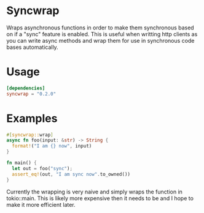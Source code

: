 # Syncwrap

Wraps asynchronous functions in order to make them synchronous based on if a
"sync" feature is enabled. This is useful when writting http clients as you
can write async methods and wrap them for use in synchronous code bases
automatically.

# Usage
```toml
[dependencies]
syncwrap = "0.2.0"
```

# Examples
```rust
#[syncwrap::wrap]
async fn foo(input: &str) -> String {
  format!("I am {} now", input)
}

fn main() {
  let out = foo("sync");
  assert_eq!(out, "I am sync now".to_owned())
}
```

Currently the wrapping is very naive and simply wraps the function in
tokio::main. This is likely more expensive then it needs to be and I hope
to make it more efficient later.



